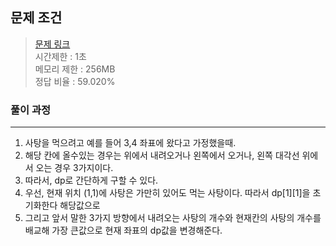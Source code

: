 ## 문제 조건
> <a href = "https://www.acmicpc.net/problem/11048"> 문제 링크 </a>  
> 시간제한 : 1초  
> 메모리 제한 : 256MB  
> 정답 비율 : 59.020%


### 풀이 과정
---
1. 사탕을 먹으려고 예를 들어 3,4 좌표에 왔다고 가정했을때.
2. 해당 칸에 올수있는 경우는 위에서 내려오거나 왼쪽에서 오거나, 왼쪽 대각선 위에서 오는 경우 3가지이다.
3. 따라서, dp로 간단하게 구할 수 있다.
4. 우선, 현재 위치 (1,1)에 사탕은 가만히 있어도 먹는 사탕이다. 따라서 dp[1][1]을 초기화한다 해당값으로
5. 그리고 앞서 말한 3가지 방향에서 내려오는 사탕의 개수와 현재칸의 사탕의 개수를 배교해 가장 큰값으로 현재 좌표의 dp값을 변경해준다.
   
